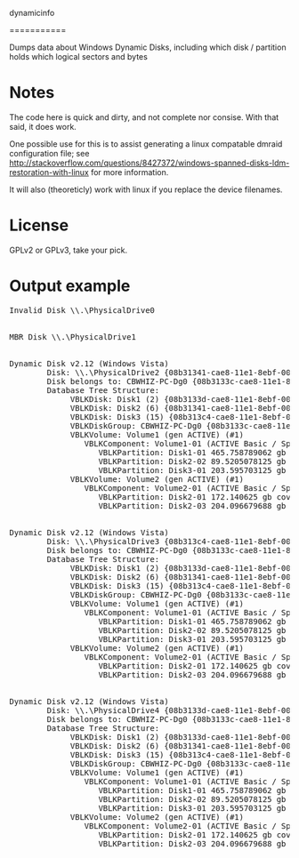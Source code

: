 dynamicinfo

===========



Dumps data about Windows Dynamic Disks, including which disk / partition holds which logical sectors and bytes

Notes
=====

The code here is quick and dirty, and not complete nor consise. With that said, it does work.

One possible use for this is to assist generating a linux compatable dmraid configuration file; see http://stackoverflow.com/questions/8427372/windows-spanned-disks-ldm-restoration-with-linux for more information.

It will also (theoreticly) work with linux if you replace the device filenames.

License
=======

GPLv2 or GPLv3, take your pick.

Output example
==============

<pre>
Invalid Disk \\.\PhysicalDrive0


MBR Disk \\.\PhysicalDrive1


Dynamic Disk v2.12 (Windows Vista)
        Disk: \\.\PhysicalDrive2 {08b31341-cae8-11e1-8ebf-0022159ae493}
        Disk belongs to: CBWHIZ-PC-Dg0 {08b3133c-cae8-11e1-8ebf-0022159ae493}
        Database Tree Structure:
             VBLKDisk: Disk1 (2) {08b3133d-cae8-11e1-8ebf-0022159ae493}
             VBLKDisk: Disk2 (6) {08b31341-cae8-11e1-8ebf-0022159ae493}
             VBLKDisk: Disk3 (15) {08b313c4-cae8-11e1-8ebf-0022159ae493}
             VBLKDiskGroup: CBWHIZ-PC-Dg0 {08b3133c-cae8-11e1-8ebf-0022159ae493}
             VBLKVolume: Volume1 (gen ACTIVE) (#1)
                VBLKComponent: Volume1-01 (ACTIVE Basic / Spanned)
                   VBLKPartition: Disk1-01 465.758789062 gb covering 0 - 500104691712 on disk 2
                   VBLKPartition: Disk2-02 89.5205078125 gb covering 500104691712 - 596226605056 on disk 6
                   VBLKPartition: Disk3-01 203.595703125 gb covering 596226605056 - 814835826688 on disk 15
             VBLKVolume: Volume2 (gen ACTIVE) (#1)
                VBLKComponent: Volume2-01 (ACTIVE Basic / Spanned)
                   VBLKPartition: Disk2-01 172.140625 gb covering 0 - 184834588672 on disk 6
                   VBLKPartition: Disk2-03 204.096679688 gb covering 184834588672 - 403981729792 on disk 6


Dynamic Disk v2.12 (Windows Vista)
        Disk: \\.\PhysicalDrive3 {08b313c4-cae8-11e1-8ebf-0022159ae493}
        Disk belongs to: CBWHIZ-PC-Dg0 {08b3133c-cae8-11e1-8ebf-0022159ae493}
        Database Tree Structure:
             VBLKDisk: Disk1 (2) {08b3133d-cae8-11e1-8ebf-0022159ae493}
             VBLKDisk: Disk2 (6) {08b31341-cae8-11e1-8ebf-0022159ae493}
             VBLKDisk: Disk3 (15) {08b313c4-cae8-11e1-8ebf-0022159ae493}
             VBLKDiskGroup: CBWHIZ-PC-Dg0 {08b3133c-cae8-11e1-8ebf-0022159ae493}
             VBLKVolume: Volume1 (gen ACTIVE) (#1)
                VBLKComponent: Volume1-01 (ACTIVE Basic / Spanned)
                   VBLKPartition: Disk1-01 465.758789062 gb covering 0 - 500104691712 on disk 2
                   VBLKPartition: Disk2-02 89.5205078125 gb covering 500104691712 - 596226605056 on disk 6
                   VBLKPartition: Disk3-01 203.595703125 gb covering 596226605056 - 814835826688 on disk 15
             VBLKVolume: Volume2 (gen ACTIVE) (#1)
                VBLKComponent: Volume2-01 (ACTIVE Basic / Spanned)
                   VBLKPartition: Disk2-01 172.140625 gb covering 0 - 184834588672 on disk 6
                   VBLKPartition: Disk2-03 204.096679688 gb covering 184834588672 - 403981729792 on disk 6


Dynamic Disk v2.12 (Windows Vista)
        Disk: \\.\PhysicalDrive4 {08b3133d-cae8-11e1-8ebf-0022159ae493}
        Disk belongs to: CBWHIZ-PC-Dg0 {08b3133c-cae8-11e1-8ebf-0022159ae493}
        Database Tree Structure:
             VBLKDisk: Disk1 (2) {08b3133d-cae8-11e1-8ebf-0022159ae493}
             VBLKDisk: Disk2 (6) {08b31341-cae8-11e1-8ebf-0022159ae493}
             VBLKDisk: Disk3 (15) {08b313c4-cae8-11e1-8ebf-0022159ae493}
             VBLKDiskGroup: CBWHIZ-PC-Dg0 {08b3133c-cae8-11e1-8ebf-0022159ae493}
             VBLKVolume: Volume1 (gen ACTIVE) (#1)
                VBLKComponent: Volume1-01 (ACTIVE Basic / Spanned)
                   VBLKPartition: Disk1-01 465.758789062 gb covering 0 - 500104691712 on disk 2
                   VBLKPartition: Disk2-02 89.5205078125 gb covering 500104691712 - 596226605056 on disk 6
                   VBLKPartition: Disk3-01 203.595703125 gb covering 596226605056 - 814835826688 on disk 15
             VBLKVolume: Volume2 (gen ACTIVE) (#1)
                VBLKComponent: Volume2-01 (ACTIVE Basic / Spanned)
                   VBLKPartition: Disk2-01 172.140625 gb covering 0 - 184834588672 on disk 6
                   VBLKPartition: Disk2-03 204.096679688 gb covering 184834588672 - 403981729792 on disk 6
</pre>